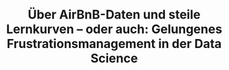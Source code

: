 ---
id: "ddsoec-07-spotlight" # nochmal überlegen
method: "Vorlesung und Übung"
institution: "Fakultät für Wirtschafts- und Sozialwissenschaften"
title: "Über AirBnB-Daten und steile Lernkurven – oder auch: Gelungenes Frustrationsmanagement in der Data Science"
title_project:
title_short: "Data Science for Socioeconomists"
period: "Apr 23 ­­- Jul 25 (27 months)"
foerderlinie: "Fachspezifische Data Literacy"
round: "2 & 3"
filter: "spotlights"
lecture2go: "71157"
uhh_url: "https://www.hcl.uni-hamburg.de/ddlitlab/data-literacy-lehrlabor/spotlight-dl-lehrlabor-interviewreihe/spotlight-folge-07.html"
contributors: "Victoria Hünewaldt, Prof. Dr. Ulrich Fritsche, Lisa Wegner, Junbo Huang, Max Weinig"
quote:
spotlight_interview: "Ja"
text: |
    Daten werden fast überall erhoben und gelten als wichtige Währung und Entscheidungsgrundlage in der Politik und Wirtschaft. Doch aus den bereits erhobenen, hochkomplexen Datensätzen sinnvolle Erkenntnisse zu ziehen, ist gar nicht so einfach.

    Studierende der Soziologie, Ökonomie und Betriebswirtschaft an der Universität Hamburg haben in der Vorlesung und Übung die Chance, wichtige Kenntnisse auf dem Gebiet der Data Science zu erlangen. Dafür haben sich Prof. Ulrich Fritsche , Lisa Wegner und Victoria Hünewaldt ein Konzept überlegt, das es Studierenden ermöglicht, die Themen in ihrem eigenen Tempo und in begleitenden Übungen zu erarbeiten und dabei von Null auf Programmieren zu lernen.  

    Das Ziel: Studierende mit alltagsnahen Beispielen und im eigenen Tempo an das Thema Data Science heranführen und dabei den Grundstein für ihre weitere berufliche Qualifikation zu legen.  

    Das interdisziplinäre Lehrprojekt „Data Science for Social Scientists and Economists“ wurde erfolgreich im Jahr 2023 und 2024 durchgeführt und seither stetig weiterentwickelt. Es wird vom Digital and Data Literacy in Teaching Lab (kurz: DDLitLab) gefördert und für verschiedene Studiengänge der WiSo-Fakultät der Universität Hamburg angeboten. 

image: "https://assets.rrz.uni-hamburg.de/instance_assets/zentrale/21861515/spotlight-data-literacy-lehrlabor--07--lisa-wegner--733x414px-8f49cca53db47cd066c348d2a09f21624b9e4e76.png"
image_credit: "UHH / Pawlowski"
link_external:
stine:
podcast: "https://www.pod.uni-hamburg.de/1/blog/16__/file/23/s/webplayer/c/episode/Podcast_Lisa-Wegner_final.mp3"
---